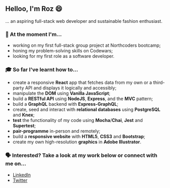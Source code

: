 ## Helloo, I'm Roz 😄

... an aspiring full-stack web developer and sustainable fashion enthusiast.

### 🌱 At the moment I'm...

- working on my first full-stack group project at Northcoders bootcamp;
- honing my problem-solving skills on Codewars;
- looking for my first role as a software developer.

### 🎓 So far I've learnt how to...

- create a responsive **React** app that fetches data from my own or a third-party API and displays it logically and accessibly;
- manipulate the **DOM** using **Vanilla JavaScript**;
- build a **RESTful API** using **NodeJS**, **Express**, and the **MVC** pattern;
- build a **GraphQL** backend with **Express-GraphQL**;
- create, seed and interact with **relational databases** using **PostgreSQL** and **Knex**;
- **test** the functionality of my code using **Mocha**/**Chai**, **Jest** and **Supertest**;
- **pair-programme** in-person and remotely;
- build a **responsive website** with **HTML5**, **CSS3** and **Bootstrap**;
- create my own high-resolution **graphics** in **Adobe Illustrator**.

### 🗣️ Interested? Take a look at my work below or connect with me on...

- [LinkedIn](https://www.linkedin.com/in/rosalynland/)
- [Twitter](https://twitter.com/rosalynland)
